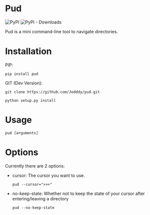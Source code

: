 Pud
===

![PyPI](https://img.shields.io/pypi/v/pud)
![PyPI - Downloads](https://img.shields.io/pypi/dd/pud)


Pud is a mini command-line tool to navigate directories.

Installation
===
PIP:
```
pip install pud
```

GIT (Dev Version):
```
git clone https://github.com/Jedddy/pud.git

python setup.py install
```

Usage
===
```
pud [arguments]
```

Options
===
Currently there are 2 options:
- cursor: The cursor you want to use.
    ```
    pud --cursor=">>>"
    ```
- no-keep-state: Whether not to keep the state of your cursor after entering/leaving a directory
    ```
    pud --no-keep-state
    ```

